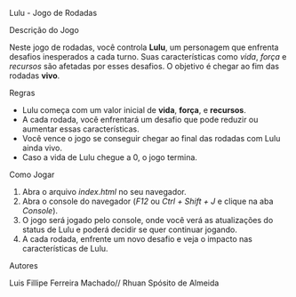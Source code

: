 Lulu  - Jogo de Rodadas

Descrição do Jogo

Neste jogo de rodadas, você controla **Lulu**, um personagem que enfrenta desafios inesperados a cada turno. Suas características como *vida*, *força* e *recursos* são afetadas por esses desafios. O objetivo é chegar ao fim das rodadas **vivo**.

Regras

- Lulu começa com um valor inicial de **vida**, **força**, e **recursos**.
- A cada rodada, você enfrentará um desafio que pode reduzir ou aumentar essas características.
- Você vence o jogo se conseguir chegar ao final das rodadas com Lulu ainda vivo.
- Caso a vida de Lulu chegue a 0, o jogo termina.

Como Jogar

1. Abra o arquivo *index.html* no seu navegador.
2. Abra o console do navegador (*F12* ou *Ctrl + Shift + J* e clique na aba *Console*).
3. O jogo será jogado pelo console, onde você verá as atualizações do status de Lulu e poderá decidir se quer continuar jogando.
4. A cada rodada, enfrente um novo desafio e veja o impacto nas características de Lulu.

Autores

Luis Fillipe Ferreira Machado//
Rhuan Spósito de Almeida
